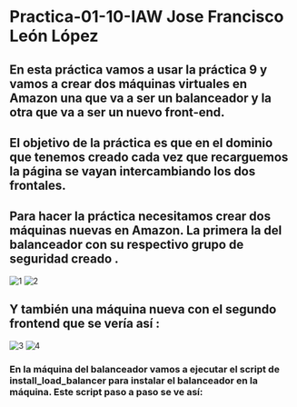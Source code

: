# Practica-01-10-IAW Jose Francisco León López
## En esta práctica vamos a usar la práctica 9 y vamos a crear dos máquinas virtuales en Amazon una que va a ser un balanceador y la otra que va a ser un nuevo front-end. 
## El objetivo de la práctica es que en el dominio que tenemos creado cada vez que recarguemos la página se vayan intercambiando los dos frontales.
## Para hacer la práctica necesitamos crear dos máquinas nuevas en Amazon. La primera la del balanceador con su respectivo grupo de seguridad creado .
![1](https://github.com/JoseFco04/practica-01-10-iaw/assets/145347148/231dc3ca-9d92-4c39-8c34-70d56a8e5cbd)
![2](https://github.com/JoseFco04/practica-01-10-iaw/assets/145347148/5ae48cd6-17a2-4ce1-bf31-7ba29fd9d326)

## Y también una máquina nueva con el segundo frontend que se vería así :
![3](https://github.com/JoseFco04/practica-01-10-iaw/assets/145347148/e2b8d2f0-d5ce-496f-97ef-30f3fe488124)
![4](https://github.com/JoseFco04/practica-01-10-iaw/assets/145347148/6ad76e5a-4bf7-4d62-a0e1-8db2a67ef46f)

### En la máquina del balanceador vamos a ejecutar el script de install_load_balancer para instalar el balanceador en la máquina. Este script paso a paso se ve así:
